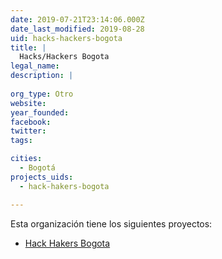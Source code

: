 ```yaml
---
date: 2019-07-21T23:14:06.000Z
date_last_modified: 2019-08-28
uid: hacks-hackers-bogota
title: |
  Hacks/Hackers Bogota
legal_name: 
description: |
  
org_type: Otro
website: 
year_founded: 
facebook: 
twitter: 
tags:

cities: 
  - Bogotá
projects_uids:
  - hack-hakers-bogota

---
```


Esta organización tiene los siguientes proyectos:

- [Hack Hakers Bogota](/proyectos/hack-hakers-bogota)
